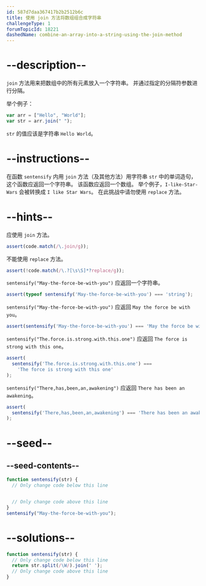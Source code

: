 ```yaml
---
id: 587d7daa367417b2b2512b6c
title: 使用 join 方法将数组组合成字符串
challengeType: 1
forumTopicId: 18221
dashedName: combine-an-array-into-a-string-using-the-join-method
---
```


# --description--

`join` 方法用来把数组中的所有元素放入一个字符串。 并通过指定的分隔符参数进行分隔。

举个例子：

```js
var arr = ["Hello", "World"];
var str = arr.join(" ");
```

`str` 的值应该是字符串 `Hello World`。
# --instructions--

在函数 `sentensify` 内用 `join` 方法（及其他方法）用字符串 `str` 中的单词造句，这个函数应返回一个字符串。 该函数应返回一个数组。 举个例子，`I-like-Star-Wars` 会被转换成 `I like Star Wars`。 在此挑战中请勿使用 `replace` 方法。

# --hints--

应使用 `join` 方法。

```js
assert(code.match(/\.join/g));
```

不能使用 `replace` 方法。

```js
assert(!code.match(/\.?[\s\S]*?replace/g));
```

`sentensify("May-the-force-be-with-you")` 应返回一个字符串。

```js
assert(typeof sentensify('May-the-force-be-with-you') === 'string');
```

`sentensify("May-the-force-be-with-you")` 应返回 `May the force be with you`。

```js
assert(sentensify('May-the-force-be-with-you') === 'May the force be with you');
```

`sentensify("The.force.is.strong.with.this.one")` 应返回 `The force is strong with this one`。

```js
assert(
  sentensify('The.force.is.strong.with.this.one') ===
    'The force is strong with this one'
);
```

`sentensify("There,has,been,an,awakening")` 应返回 `There has been an awakening`。

```js
assert(
  sentensify('There,has,been,an,awakening') === 'There has been an awakening'
);
```

# --seed--

## --seed-contents--

```js
function sentensify(str) {
  // Only change code below this line


  // Only change code above this line
}
sentensify("May-the-force-be-with-you");
```

# --solutions--

```js
function sentensify(str) {
  // Only change code below this line
  return str.split(/\W/).join(' ');
  // Only change code above this line
}
```
